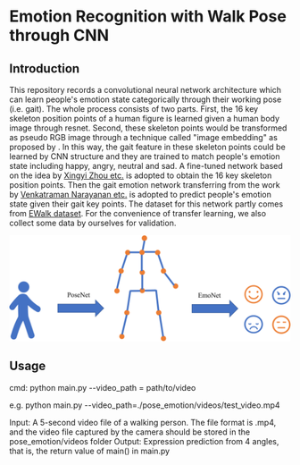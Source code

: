 # Emotion Recognition with Walk Pose through CNN

## Introduction

This repository records a convolutional neural network architecture which can learn people's emotion state categorically through their working pose (i.e. gait). The whole process consists of two parts. First, the 16 key skeleton position points of a human figure is learned given a human body image through resnet. Second, these skeleton points would be transformed as pseudo RGB image through a technique called "image embedding" as proposed by . In this way, the gait feature in these skeleton points could be learned by CNN structure and they are trained to match  people's emotion state including happy, angry, neutral and sad. A fine-tuned network based on the idea by [Xingyi Zhou etc.](https://github.com/xingyizhou/pytorch-pose-hg-3d) is adopted to obtain the 16 key skeleton position points. Then the gait emotion network transferring from the work by [Venkatraman Narayanan etc.](https://github.com/vijay4313/proxemo) is adopted to predict people's emotion state given their gait key points. The dataset for this network partly comes from [EWalk dataset](http://gamma.cs.unc.edu/GAIT/#EWalk). For the convenience of transfer learning, we also collect some data by ourselves for validation. 

![gait emotion recognition](https://github.com/zeyuchen-kevin/pose_emotion/blob/master/readme_fig.png)

## Usage

cmd: python main.py --video_path = path/to/video

e.g. python main.py --video_path=./pose_emotion/videos/test_video.mp4

Input: A 5-second video file of a walking person. The file format is .mp4, and the video file captured by the camera should be stored in the pose_emotion/videos folder
Output: Expression prediction from 4 angles, that is, the return value of main() in main.py